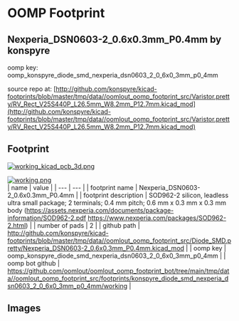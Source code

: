 # OOMP Footprint  
## Nexperia_DSN0603-2_0.6x0.3mm_P0.4mm  by konspyre  
  
oomp key: oomp_konspyre_diode_smd_nexperia_dsn0603_2_0_6x0_3mm_p0_4mm  
  
source repo at: [http://github.com/konspyre/kicad-footprints/blob/master/tmp/data//oomlout_oomp_footprint_src/Varistor.pretty/RV_Rect_V25S440P_L26.5mm_W8.2mm_P12.7mm.kicad_mod](http://github.com/konspyre/kicad-footprints/blob/master/tmp/data//oomlout_oomp_footprint_src/Varistor.pretty/RV_Rect_V25S440P_L26.5mm_W8.2mm_P12.7mm.kicad_mod)  
## Footprint  
  
[![working_kicad_pcb_3d.png](working_kicad_pcb_3d_600.png)](working_kicad_pcb_3d.png)  
  
[![working.png](working_600.png)](working.png)  
| name | value | 
| --- | --- | 
| footprint name | Nexperia_DSN0603-2_0.6x0.3mm_P0.4mm | 
| footprint description | SOD962-2 silicon, leadless ultra small package; 2 terminals; 0.4 mm pitch; 0.6 mm x 0.3 mm x 0.3 mm body (https://assets.nexperia.com/documents/package-information/SOD962-2.pdf https://www.nexperia.com/packages/SOD962-2.html) | 
| number of pads | 2 | 
| github path | http://github.com/konspyre/kicad-footprints/blob/master/tmp/data//oomlout_oomp_footprint_src/Diode_SMD.pretty/Nexperia_DSN0603-2_0.6x0.3mm_P0.4mm.kicad_mod | 
| oomp key | oomp_konspyre_diode_smd_nexperia_dsn0603_2_0_6x0_3mm_p0_4mm | 
| oomp bot github | https://github.com/oomlout/oomlout_oomp_footprint_bot/tree/main/tmp/data//oomlout_oomp_footprint_src/footprints/konspyre_diode_smd_nexperia_dsn0603_2_0_6x0_3mm_p0_4mm/working | 
## Images  
